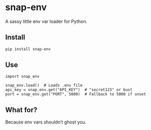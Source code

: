 # snap-env
A sassy little env var loader for Python.

## Install
```bash
pip install snap-env
```

## Use

```
import snap_env

snap_env.load()  # Loads .env file
api_key = snap_env.get("API_KEY")  # "secret123" or bust
port = snap_env.get("PORT", 5000)  # Fallback to 5000 if unset

```

## What for?

Because env vars shouldn’t ghost you.